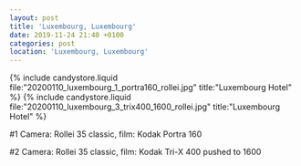 ```yaml
---
layout: post
title: 'Luxembourg, Luxembourg'
date: 2019-11-24 21:40 +0100
categories: post
location: 'Luxembourg, Luxembourg'
---
```


{% include candystore.liquid file:"20200110_luxembourg_1_portra160_rollei.jpg" title:"Luxembourg Hotel" %}
{% include candystore.liquid file:"20200110_luxembourg_3_trix400_1600_rollei.jpg" title:"Luxembourg Hotel" %}

#1 Camera: Rollei 35 classic, film: Kodak Portra 160

#2 Camera: Rollei 35 classic, film: Kodak Tri-X 400 pushed to 1600
